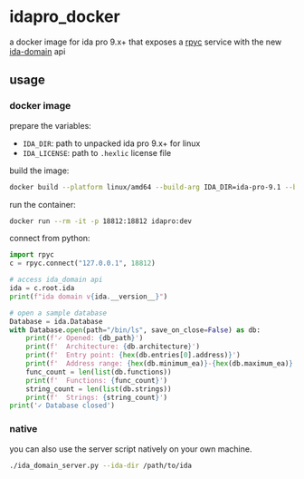 
# idapro_docker

a docker image for ida pro 9.x+ that exposes a [rpyc](https://rpyc.readthedocs.io/en/latest/) service with the new [ida-domain](https://github.com/hexrayssa/ida-domain) api

## usage

### docker image

prepare the variables:
+ `IDA_DIR`: path to unpacked ida pro 9.x+ for linux
+ `IDA_LICENSE`: path to `.hexlic` license file

build the image:
```bash
docker build --platform linux/amd64 --build-arg IDA_DIR=ida-pro-9.1 --build-arg IDA_LICENSE=idapro.hexlic -t idapro:dev .
```

run the container:

```bash
docker run --rm -it -p 18812:18812 idapro:dev
```

connect from python:

```python
import rpyc
c = rpyc.connect("127.0.0.1", 18812)

# access ida_domain api
ida = c.root.ida
print(f"ida domain v{ida.__version__}")

# open a sample database
Database = ida.Database
with Database.open(path="/bin/ls", save_on_close=False) as db:
    print(f'✓ Opened: {db_path}')
    print(f'  Architecture: {db.architecture}')
    print(f'  Entry point: {hex(db.entries[0].address)}')
    print(f'  Address range: {hex(db.minimum_ea)}-{hex(db.maximum_ea)}')
    func_count = len(list(db.functions))
    print(f'  Functions: {func_count}')
    string_count = len(list(db.strings))
    print(f'  Strings: {string_count}')
print('✓ Database closed')
```

### native

you can also use the server script natively on your own machine.

```sh
./ida_domain_server.py --ida-dir /path/to/ida
```
